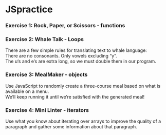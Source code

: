 # JSpractice
### Exercise 1: Rock, Paper, or Scissors - functions  
### Exercise 2: Whale Talk - Loops  
There are a few simple rules for translating text to whale language:   
There are no consonants. Only vowels excluding “y”.  
The u‘s and e‘s are extra long, so we must double them in our program.  
### Exercise 3: MealMaker - objects  
Use JavaScript to randomly create a three-course meal based on what is available on a menu.  
We’ll keep running it until we’re satisfied with the generated meal!  
### Exercise 4: Mini Linter - iterators  
Use what you know about iterating over arrays to improve the quality of a paragraph and gather some information about that paragraph.  
